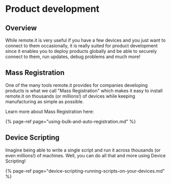 # Product development

## Overview

While remote.it is very useful if you have a few devices and you just want to connect to them occasionally, it is really suited for product development since it enables you to deploy products globally and be able to securely connect to them, run updates, debug problems and much more!

## Mass Registration

One of the many tools remote.it provides for companies developing products is what we call "Mass Registration" which makes it easy to install remote.it on thousands \(or millions!\) of devices while keeping manufacturing as simple as possible.

Learn more about Mass Registration here:

{% page-ref page="using-bulk-and-auto-registration.md" %}

## Device Scripting

Imagine being able to write a single script and run it across thousands \(or even millions!\) of machines. Well, you can do all that and more using Device Scripting!

{% page-ref page="device-scripting-running-scripts-on-your-devices.md" %}


